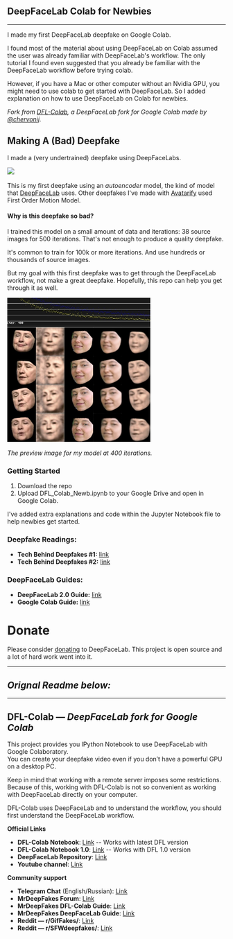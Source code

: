 ## DeepFaceLab Colab for Newbies

<hr>

I made my first DeepFaceLab deepfake on Google Colab. 

I found most of the material about using DeepFaceLab on Colab assumed the user was already familiar with DeepFaceLab's workflow. The only tutorial I found even suggested that you already be familiar with the DeepFaceLab workflow before trying colab.

However, if you have a Mac or other computer without an Nvidia GPU, you might need to use colab to get started with DeepFaceLab. So I added explanation on how to use DeepFaceLab on Colab for newbies.

*Fork from [DFL-Colab](https://github.com/chervonij/DFL-Colab), a DeepFaceLab fork for Google Colab made by [@chervonij](https://github.com/chervonij).*

## Making A (Bad) Deepfake
I made a (very undertrained) deepfake using DeepFaceLabs. 

<img src="docs/img/hillary_500_iter_7-4-20.gif"/>

This is my first deepfake using an *autoencoder* model, the kind of model that [DeepFaceLab](https://github.com/iperov/DeepFaceLab) uses. Other deepfakes I've made with [Avatarify](https://github.com/alievk/avatarify) used First Order Motion Model.


#### Why is this deepfake so bad?

I trained this model on a small amount of data and iterations: 38 source images for 500 iterations. That's not enough to produce a quality deepfake. 

It's common to train for 100k or more iterations. And use hundreds or thousands of source images.

But my goal with this first deepfake was to get through the DeepFaceLab workflow, not make a great deepfake. Hopefully, this repo can help you get through it as well. 

<img src="docs/img/Hillary_SAEHD_preview_7-4-20.jpg" width="330">

*The preview image for my model at 400 iterations.*

### **Getting Started**
1. Download the repo
2. Upload DFL_Colab_Newb.ipynb to your Google Drive and open in Google Colab. 
   
I've added extra explanations and code within the Jupyter Notebook file to help newbies get started.


### **Deepfake Readings:**
* **Tech Behind Deepfakes #1:** [link](https://www.alanzucconi.com/2018/03/14/an-introduction-to-autoencoders/)
* **Tech Behind Deepfakes #2:** [link](https://www.alanzucconi.com/2018/03/14/understanding-the-technology-behind-deepfakes/)

### **DeepFaceLab Guides:**
* **DeepFaceLab 2.0 Guide:** [link](https://mrdeepfakes.com/forums/thread-guide-deepfacelab-2-0-explained-and-tutorials-recommended)
* **Google Colab Guide:** [link](https://mrdeepfakes.com/forums/thread-guide-deepfacelab-google-colab-tutorial)
  

# Donate
Please consider [donating](https://github.com/iperov/DeepFaceLab#how-i-can-help-the-project) to DeepFaceLab. This project is open source and a lot of hard work went into it.
<hr>

## *Orignal Readme below:*
<hr>

## DFL-Colab — *DeepFaceLab fork for Google Colab*

This project provides you IPython Notebook to use DeepFaceLab with Google Colaboratory.  
You can create your deepfake video even if you don’t have a powerful GPU on a desktop PC.

Keep in mind that working with a remote server imposes some restrictions.  
Because of this, working with DFL-Colab is not so convenient as working with DeepFaceLab directly on your computer.

DFL-Colab uses DeepFaceLab and to understand the workflow, you should first understand the DeepFaceLab workflow.

**Official Links**
- **DFL-Colab Notebook**: [Link](https://colab.research.google.com/github/chervonij/DFL-Colab/blob/master/DFL_Colab.ipynb) -- Works with latest DFL version
- **DFL-Colab Notebook 1.0**: [Link](https://colab.research.google.com/github/chervonij/DFL-Colab/blob/master/DFL_Colab_1-0.ipynb) -- Works with DFL 1.0 version
- **DeepFaceLab Repository**: [Link](https://github.com/iperov/DeepFaceLab)
- **Youtube channel**: [Link](https://www.youtube.com/channel/UCTKBl8kB6DJ_qLnk1NGDGbQ)

**Community support**
- **Telegram Chat** (English/Russian): [Link](https://t.me/DeepFaceLab_official)
- **MrDeepFakes Forum**: [Link](https://mrdeepfakes.com/forums/)
- **MrDeepFakes DFL-Colab Guide**: [Link](https://mrdeepfakes.com/forums/thread-guide-deepfacelab-google-colab-tutorial)
- **MrDeepFakes DeepFaceLab Guide**: [Link](https://mrdeepfakes.com/forums/thread-guide-deepfacelab-explained-and-tutorials)
- **Reddit — r/GifFakes/**: [Link](https://www.reddit.com/r/GifFakes/new/)
- **Reddit — r/SFWdeepfakes/**: [Link](https://www.reddit.com/r/SFWdeepfakes/new/)
